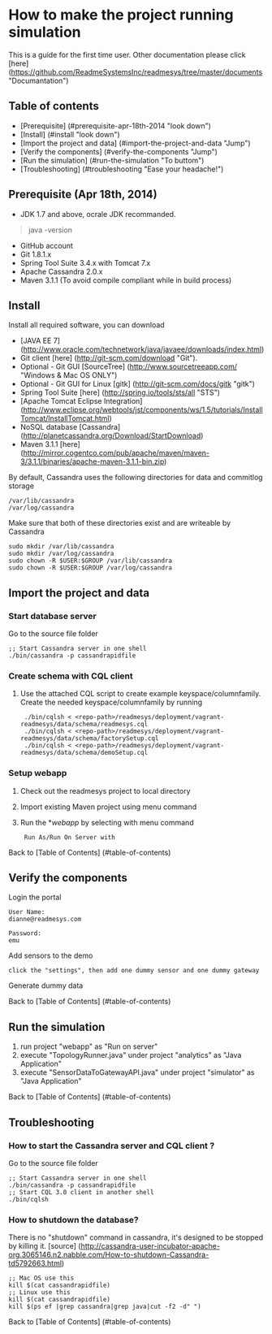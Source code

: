 # How to make the project running simulation
This is a guide for the first time user. Other documentation please click [here] (https://github.com/ReadmeSystemsInc/readmesys/tree/master/documents "Documantation")

## Table of contents

* [Prerequisite] (#prerequisite-apr-18th-2014 "look down")
* [Install] (#install "look down")
* [Import the project and data] (#import-the-project-and-data "Jump") 
* [Verify the components] (#verify-the-components "Jump")
* [Run the simulation] (#run-the-simulation "To buttom")
* [Troubleshooting] (#troubleshooting "Ease your headache!")

## Prerequisite (Apr 18th, 2014)
* JDK 1.7 and above, ocrale JDK recommanded.
	
> java -version

* GitHub account
* Git 1.8.1.x
* Spring Tool Suite 3.4.x with Tomcat 7.x
* Apache Cassandra 2.0.x
* Maven 3.1.1 (To avoid compile compliant while in build process)

## Install
Install all required software, you can download 
* [JAVA EE 7] (http://www.oracle.com/technetwork/java/javaee/downloads/index.html) 
* Git client [here] (http://git-scm.com/download "Git"). 
* Optional - Git GUI [SourceTree] (http://www.sourcetreeapp.com/ "Windows & Mac OS ONLY") 
* Optional - Git GUI for Linux [gitk] (http://git-scm.com/docs/gitk "gitk")
* Spring Tool Suite [here] (http://spring.io/tools/sts/all "STS")
* [Apache Tomcat Eclipse Integration] (http://www.eclipse.org/webtools/jst/components/ws/1.5/tutorials/InstallTomcat/InstallTomcat.html)
* NoSQL database [Cassandra] (http://planetcassandra.org/Download/StartDownload)
* Maven 3.1.1 [here] (http://mirror.cogentco.com/pub/apache/maven/maven-3/3.1.1/binaries/apache-maven-3.1.1-bin.zip)

By default, Cassandra uses the following directories for data and commitlog storage

	/var/lib/cassandra
	/var/log/cassandra

Make sure that both of these directories exist and are writeable by Cassandra 

	sudo mkdir /var/lib/cassandra
 	sudo mkdir /var/log/cassandra
 	sudo chown -R $USER:$GROUP /var/lib/cassandra
 	sudo chown -R $USER:$GROUP /var/log/cassandra

## Import the project and data

### Start database server
Go to the source file folder

	;; Start Cassandra server in one shell
	./bin/cassandra -p cassandrapidfile

### Create schema with CQL client
1. Use the attached CQL script to create example keyspace/columnfamily. Create the needed keyspace/columnfamily by running
  
        ./bin/cqlsh < <repo-path>/readmesys/deployment/vagrant-readmesys/data/schema/readmesys.cql
        ./bin/cqlsh < <repo-path>/readmesys/deployment/vagrant-readmesys/data/schema/factorySetup.cql
        ./bin/cqlsh < <repo-path>/readmesys/deployment/vagrant-readmesys/data/schema/demoSetup.cql

### Setup webapp
1. Check out the readmesys project to local directory
2. Import existing Maven project using menu command
3. Run the **webapp* by selecting with menu command
   
        Run As/Run On Server with

Back to [Table of Contents] (#table-of-contents)

## Verify the components

Login the portal
 
	User Name:
	dianne@readmesys.com
	
	Password:
	emu

Add sensors to the demo

	click the "settings", then add one dummy sensor and one dummy gateway

Generate dummy data

Back to [Table of Contents] (#table-of-contents)

## Run the simulation

1. run project "webapp" as "Run on server"
2. execute "TopologyRunner.java" under project "analytics" as "Java Application"
3. execute "SensorDataToGatewayAPI.java" under project "simulator" as "Java Application"

Back to [Table of Contents] (#table-of-contents)

## Troubleshooting
### How to start the **Cassandra server** and **CQL client** ?
Go to the source file folder

	;; Start Cassandra server in one shell
	./bin/cassandra -p cassandrapidfile
	;; Start CQL 3.0 client in another shell
	./bin/cqlsh 
        
### How to shutdown the database? 
There is no "shutdown" command in cassandra, it's designed to be stopped by killing it. [source] (http://cassandra-user-incubator-apache-org.3065146.n2.nabble.com/How-to-shutdown-Cassandra-td5792663.html)

	;; Mac OS use this
	kill $(cat cassandrapidfile)
	;; Linux use this
	kill $(cat cassandrapidfile)
	kill $(ps ef |grep cassandra|grep java|cut -f2 -d" ")

Back to [Table of Contents] (#table-of-contents)
